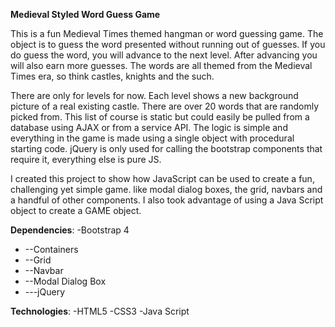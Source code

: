 **Medieval Styled Word Guess Game**

 This is a fun Medieval Times themed hangman or word guessing
 game. The object is to guess the word presented without running out of guesses. If you do guess the word, you will advance to the next level. After advancing you will also earn more guesses. The words are all themed from the Medieval Times era, so think castles, knights and the such.

 There are only for levels for now. Each level shows a new background picture of a real existing castle. There are over 20 words that are randomly picked from. This list of course is static but could easily be pulled from a database using AJAX or from a service API. The logic is simple and everything in the game is made using a single object with procedural starting code. jQuery is only used for calling the bootstrap components that require it, everything else is pure JS. 

 I created this project to show how JavaScript can be used to create a fun, challenging yet simple game. like modal dialog boxes, the grid, navbars and a handful of other components. I also took advantage of using a Java Script object to create a GAME object. 

 **Dependencies**:
    -Bootstrap 4
-   --Containers
-   --Grid
-   --Navbar
-   --Modal Dialog Box
-   ---jQuery

 **Technologies**:
    -HTML5
    -CSS3
    -Java Script


